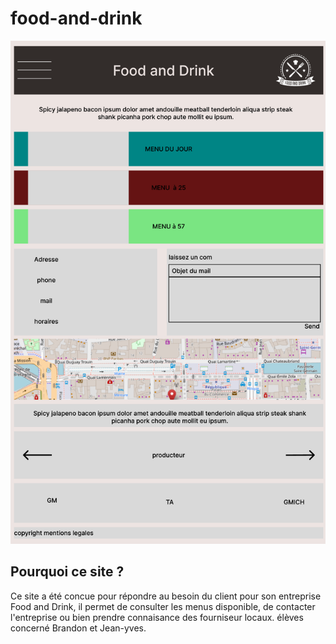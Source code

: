 # food-and-drink
![alt text](/Drink-and-food.png)

## Pourquoi ce site ?

Ce site a été concue pour répondre au besoin du client pour son entreprise Food and Drink, il permet de consulter les menus disponible, de contacter l'entreprise ou bien prendre connaisance des fourniseur locaux.
élèves concerné Brandon et Jean-yves.
